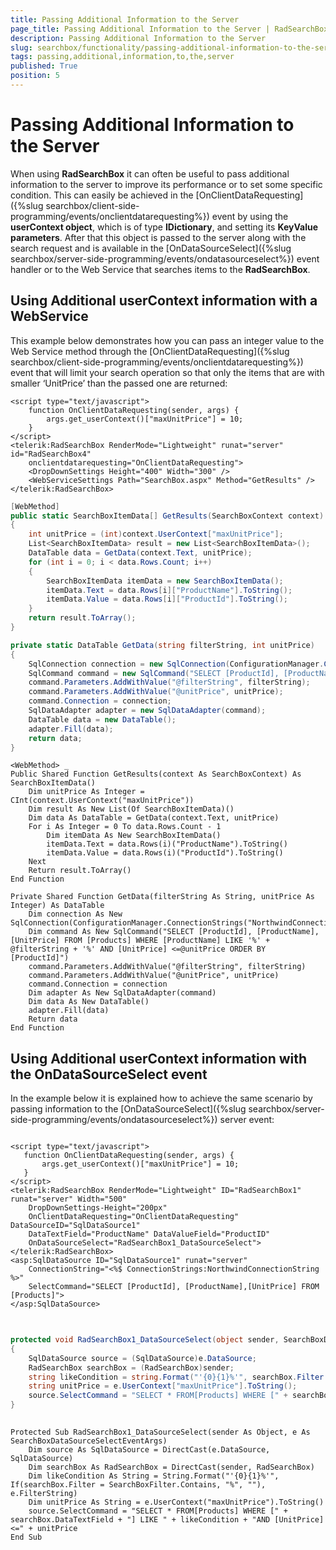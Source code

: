 ```yaml
---
title: Passing Additional Information to the Server
page_title: Passing Additional Information to the Server | RadSearchBox for ASP.NET AJAX Documentation
description: Passing Additional Information to the Server
slug: searchbox/functionality/passing-additional-information-to-the-server
tags: passing,additional,information,to,the,server
published: True
position: 5
---
```


# Passing Additional Information to the Server



When using **RadSearchBox** it can often be useful to pass additional information to the server to improve its performance or to set some specific condition. This can easily be achieved in the [OnClientDataRequesting]({%slug searchbox/client-side-programming/events/onclientdatarequesting%}) event by using the **userContext object**, which is of type **IDictionary**, and setting its **KeyValue parameters**. After that this object is passed to the server along with the search request and is available in the [OnDataSourceSelect]({%slug searchbox/server-side-programming/events/ondatasourceselect%}) event handler or to the Web Service that searches items to the **RadSearchBox**.

## Using Additional userContext information with a WebService

This example below demonstrates how you can pass an integer value to the Web Service method through the [OnClientDataRequesting]({%slug searchbox/client-side-programming/events/onclientdatarequesting%}) event that will limit your search operation so that only the items that are with smaller ‘UnitPrice’ than the passed one are returned:

````ASPNET
<script type="text/javascript">
	function OnClientDataRequesting(sender, args) {
		args.get_userContext()["maxUnitPrice"] = 10;
	}
</script>
<telerik:RadSearchBox RenderMode="Lightweight" runat="server" id="RadSearchBox4"
	onclientdatarequesting="OnClientDataRequesting">
	<DropDownSettings Height="400" Width="300" />
	<WebServiceSettings Path="SearchBox.aspx" Method="GetResults" />
</telerik:RadSearchBox>
````





````C#
[WebMethod]
public static SearchBoxItemData[] GetResults(SearchBoxContext context)
{
	int unitPrice = (int)context.UserContext["maxUnitPrice"];
	List<SearchBoxItemData> result = new List<SearchBoxItemData>();
	DataTable data = GetData(context.Text, unitPrice);
	for (int i = 0; i < data.Rows.Count; i++)
	{
		SearchBoxItemData itemData = new SearchBoxItemData();
		itemData.Text = data.Rows[i]["ProductName"].ToString();
		itemData.Value = data.Rows[i]["ProductId"].ToString();
	}
	return result.ToArray();
}

private static DataTable GetData(string filterString, int unitPrice)
{
	SqlConnection connection = new SqlConnection(ConfigurationManager.ConnectionStrings["NorthwindConnectionString"].ConnectionString);
	SqlCommand command = new SqlCommand("SELECT [ProductId], [ProductName],[UnitPrice] FROM [Products] WHERE [ProductName] LIKE '%' + @filterString + '%' AND [UnitPrice] <=@unitPrice ORDER BY [ProductId]");
	command.Parameters.AddWithValue("@filterString", filterString);
	command.Parameters.AddWithValue("@unitPrice", unitPrice);
	command.Connection = connection;
	SqlDataAdapter adapter = new SqlDataAdapter(command);
	DataTable data = new DataTable();
	adapter.Fill(data);
	return data;
}
````
````VB.NET
<WebMethod> _
Public Shared Function GetResults(context As SearchBoxContext) As SearchBoxItemData()
	Dim unitPrice As Integer = CInt(context.UserContext("maxUnitPrice"))
	Dim result As New List(Of SearchBoxItemData)()
	Dim data As DataTable = GetData(context.Text, unitPrice)
	For i As Integer = 0 To data.Rows.Count - 1
		Dim itemData As New SearchBoxItemData()
		itemData.Text = data.Rows(i)("ProductName").ToString()
		itemData.Value = data.Rows(i)("ProductId").ToString()
	Next
	Return result.ToArray()
End Function

Private Shared Function GetData(filterString As String, unitPrice As Integer) As DataTable
	Dim connection As New SqlConnection(ConfigurationManager.ConnectionStrings("NorthwindConnectionString").ConnectionString)
	Dim command As New SqlCommand("SELECT [ProductId], [ProductName],[UnitPrice] FROM [Products] WHERE [ProductName] LIKE '%' + @filterString + '%' AND [UnitPrice] <=@unitPrice ORDER BY [ProductId]")
	command.Parameters.AddWithValue("@filterString", filterString)
	command.Parameters.AddWithValue("@unitPrice", unitPrice)
	command.Connection = connection
	Dim adapter As New SqlDataAdapter(command)
	Dim data As New DataTable()
	adapter.Fill(data)
	Return data
End Function
````


## Using Additional userContext information with the OnDataSourceSelect event

In the example below it is explained how to achieve the same scenario by passing information to the [OnDataSourceSelect]({%slug searchbox/server-side-programming/events/ondatasourceselect%}) server event:

````ASPNET
	
<script type="text/javascript">
   function OnClientDataRequesting(sender, args) {
	   args.get_userContext()["maxUnitPrice"] = 10;
   }
</script>
<telerik:RadSearchBox RenderMode="Lightweight" ID="RadSearchBox1" runat="server" Width="500"
	DropDownSettings-Height="200px"
	OnClientDataRequesting="OnClientDataRequesting" DataSourceID="SqlDataSource1" 
	DataTextField="ProductName" DataValueField="ProductID" 
	OnDataSourceSelect="RadSearchBox1_DataSourceSelect">
</telerik:RadSearchBox>
<asp:SqlDataSource ID="SqlDataSource1" runat="server"
	ConnectionString="<%$ ConnectionStrings:NorthwindConnectionString %>"
	SelectCommand="SELECT [ProductId], [ProductName],[UnitPrice] FROM [Products]">
</asp:SqlDataSource>
	
````





````C#
	
protected void RadSearchBox1_DataSourceSelect(object sender, SearchBoxDataSourceSelectEventArgs e)
{
	SqlDataSource source = (SqlDataSource)e.DataSource;
	RadSearchBox searchBox = (RadSearchBox)sender;
	string likeCondition = string.Format("'{0}{1}%'", searchBox.Filter == SearchBoxFilter.Contains ? "%" : "", e.FilterString);
	string unitPrice = e.UserContext["maxUnitPrice"].ToString();
	source.SelectCommand = "SELECT * FROM[Products] WHERE [" + searchBox.DataTextField + "] LIKE " + likeCondition + "AND [UnitPrice] <=" + unitPrice;
}
	
````
````VB.NET
Protected Sub RadSearchBox1_DataSourceSelect(sender As Object, e As SearchBoxDataSourceSelectEventArgs)
	Dim source As SqlDataSource = DirectCast(e.DataSource, SqlDataSource)
	Dim searchBox As RadSearchBox = DirectCast(sender, RadSearchBox)
	Dim likeCondition As String = String.Format("'{0}{1}%'", If(searchBox.Filter = SearchBoxFilter.Contains, "%", ""), e.FilterString)
	Dim unitPrice As String = e.UserContext("maxUnitPrice").ToString()
	source.SelectCommand = "SELECT * FROM[Products] WHERE [" + searchBox.DataTextField + "] LIKE " + likeCondition + "AND [UnitPrice] <=" + unitPrice
End Sub
````


